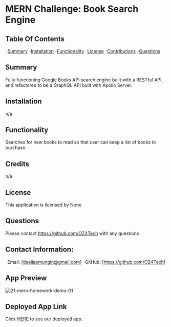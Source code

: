 # MERN Challenge: Book Search Engine

  ## Table Of Contents
-[Summary](#summary)
-[Installation](#installation)
-[Functionality](#functionality)
-[License](#license)
-[Contributions](#contributions)
-[Questions](#questions)

## Summary
Fully functioning Google Books API search engine built with a RESTful API, and refactored to be a GraphQL API built with Apollo Server.


## Installation
n/a

## Functionality
Searches for new books to read so that user can keep a list of books to purchase.

## Credits
n/a

## License
This application is licensed by None

## Questions
Please contact https://github.com/OZ4Tech with any questions

## Contact Information:
-Email: [deaijaemungin@gmail.com]
-GitHub: [https://github.com/OZ4Tech]

## App Preview
![21-mern-homework-demo-01](https://user-images.githubusercontent.com/103383531/187339260-d011352d-accd-4eb9-a5b1-a755e6f6e8c0.gif)

## Deployed App Link
Click [HERE](https://oz4tech.github.io/MERN-Challenge-Book-Search-Engine/) to see our deployed app.
